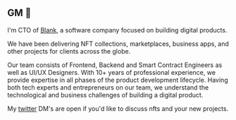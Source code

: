 ## GM 👋
I'm CTO of [Blank](https://nft.blankhq.co/), a software  company focused on building digital products.

We have been delivering NFT collections, marketplaces, business apps, and other projects for clients across the globe.

Our team consists of Frontend, Backend and Smart Contract Engineers as well as UI/UX Designers. With 10+ years of professional experience, we provide expertise in all phases of the product development lifecycle. Having both tech experts and entrepreneurs on our team, we understand the technological and business challenges of building a digital product.

My [twitter](https://twitter.com/0xMarko) DM's are open if you'd like to discuss nfts and your new projects.
